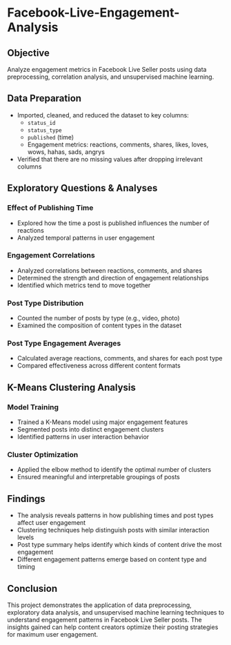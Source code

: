 # Facebook-Live-Engagement-Analysis

## Objective
Analyze engagement metrics in Facebook Live Seller posts using data preprocessing, correlation analysis, and unsupervised machine learning.

## Data Preparation
- Imported, cleaned, and reduced the dataset to key columns:
  - `status_id`
  - `status_type`
  - `published` (time)
  - Engagement metrics: reactions, comments, shares, likes, loves, wows, hahas, sads, angrys
- Verified that there are no missing values after dropping irrelevant columns

## Exploratory Questions & Analyses

### Effect of Publishing Time
- Explored how the time a post is published influences the number of reactions
- Analyzed temporal patterns in user engagement

### Engagement Correlations
- Analyzed correlations between reactions, comments, and shares
- Determined the strength and direction of engagement relationships
- Identified which metrics tend to move together

### Post Type Distribution
- Counted the number of posts by type (e.g., video, photo)
- Examined the composition of content types in the dataset

### Post Type Engagement Averages
- Calculated average reactions, comments, and shares for each post type
- Compared effectiveness across different content formats

## K-Means Clustering Analysis

### Model Training
- Trained a K-Means model using major engagement features
- Segmented posts into distinct engagement clusters
- Identified patterns in user interaction behavior

### Cluster Optimization
- Applied the elbow method to identify the optimal number of clusters
- Ensured meaningful and interpretable groupings of posts

## Findings
- The analysis reveals patterns in how publishing times and post types affect user engagement
- Clustering techniques help distinguish posts with similar interaction levels
- Post type summary helps identify which kinds of content drive the most engagement
- Different engagement patterns emerge based on content type and timing

## Conclusion
This project demonstrates the application of data preprocessing, exploratory data analysis, and unsupervised machine learning techniques to understand engagement patterns in Facebook Live Seller posts. The insights gained can help content creators optimize their posting strategies for maximum user engagement.
